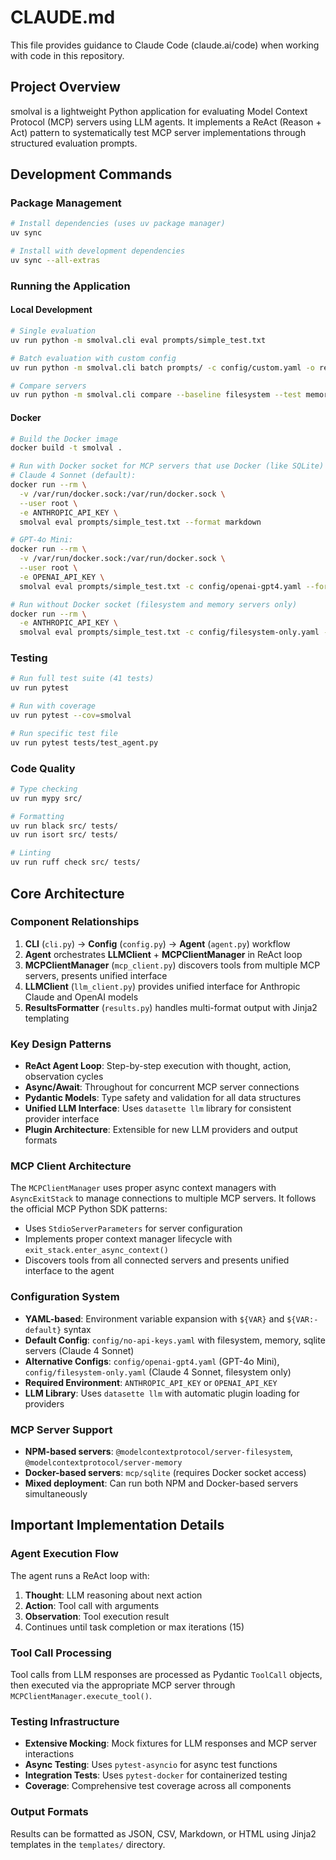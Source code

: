 # CLAUDE.md

This file provides guidance to Claude Code (claude.ai/code) when working with code in this repository.

## Project Overview

smolval is a lightweight Python application for evaluating Model Context Protocol (MCP) servers using LLM agents. It implements a ReAct (Reason + Act) pattern to systematically test MCP server implementations through structured evaluation prompts.

## Development Commands

### Package Management
```bash
# Install dependencies (uses uv package manager)
uv sync

# Install with development dependencies
uv sync --all-extras
```

### Running the Application

#### Local Development
```bash
# Single evaluation
uv run python -m smolval.cli eval prompts/simple_test.txt

# Batch evaluation with custom config
uv run python -m smolval.cli batch prompts/ -c config/custom.yaml -o results/ --format json

# Compare servers
uv run python -m smolval.cli compare --baseline filesystem --test memory prompts/ --format markdown
```

#### Docker
```bash
# Build the Docker image
docker build -t smolval .

# Run with Docker socket for MCP servers that use Docker (like SQLite)
# Claude 4 Sonnet (default):
docker run --rm \
  -v /var/run/docker.sock:/var/run/docker.sock \
  --user root \
  -e ANTHROPIC_API_KEY \
  smolval eval prompts/simple_test.txt --format markdown

# GPT-4o Mini:
docker run --rm \
  -v /var/run/docker.sock:/var/run/docker.sock \
  --user root \
  -e OPENAI_API_KEY \
  smolval eval prompts/simple_test.txt -c config/openai-gpt4.yaml --format markdown

# Run without Docker socket (filesystem and memory servers only)
docker run --rm \
  -e ANTHROPIC_API_KEY \
  smolval eval prompts/simple_test.txt -c config/filesystem-only.yaml --format markdown
```

### Testing
```bash
# Run full test suite (41 tests)
uv run pytest

# Run with coverage
uv run pytest --cov=smolval

# Run specific test file
uv run pytest tests/test_agent.py
```

### Code Quality
```bash
# Type checking
uv run mypy src/

# Formatting
uv run black src/ tests/
uv run isort src/ tests/

# Linting
uv run ruff check src/ tests/
```

## Core Architecture

### Component Relationships
1. **CLI** (`cli.py`) → **Config** (`config.py`) → **Agent** (`agent.py`) workflow
2. **Agent** orchestrates **LLMClient** + **MCPClientManager** in ReAct loop
3. **MCPClientManager** (`mcp_client.py`) discovers tools from multiple MCP servers, presents unified interface
4. **LLMClient** (`llm_client.py`) provides unified interface for Anthropic Claude and OpenAI models
5. **ResultsFormatter** (`results.py`) handles multi-format output with Jinja2 templating

### Key Design Patterns
- **ReAct Agent Loop**: Step-by-step execution with thought, action, observation cycles
- **Async/Await**: Throughout for concurrent MCP server connections
- **Pydantic Models**: Type safety and validation for all data structures
- **Unified LLM Interface**: Uses `datasette llm` library for consistent provider interface
- **Plugin Architecture**: Extensible for new LLM providers and output formats

### MCP Client Architecture
The `MCPClientManager` uses proper async context managers with `AsyncExitStack` to manage connections to multiple MCP servers. It follows the official MCP Python SDK patterns:
- Uses `StdioServerParameters` for server configuration
- Implements proper context manager lifecycle with `exit_stack.enter_async_context()`
- Discovers tools from all connected servers and presents unified interface to the agent

### Configuration System
- **YAML-based**: Environment variable expansion with `${VAR}` and `${VAR:-default}` syntax
- **Default Config**: `config/no-api-keys.yaml` with filesystem, memory, sqlite servers (Claude 4 Sonnet)
- **Alternative Configs**: `config/openai-gpt4.yaml` (GPT-4o Mini), `config/filesystem-only.yaml` (Claude 4 Sonnet, filesystem only)
- **Required Environment**: `ANTHROPIC_API_KEY` or `OPENAI_API_KEY`
- **LLM Library**: Uses `datasette llm` with automatic plugin loading for providers

### MCP Server Support
- **NPM-based servers**: `@modelcontextprotocol/server-filesystem`, `@modelcontextprotocol/server-memory`
- **Docker-based servers**: `mcp/sqlite` (requires Docker socket access)
- **Mixed deployment**: Can run both NPM and Docker-based servers simultaneously

## Important Implementation Details

### Agent Execution Flow
The agent runs a ReAct loop with:
1. **Thought**: LLM reasoning about next action
2. **Action**: Tool call with arguments
3. **Observation**: Tool execution result
4. Continues until task completion or max iterations (15)

### Tool Call Processing
Tool calls from LLM responses are processed as Pydantic `ToolCall` objects, then executed via the appropriate MCP server through `MCPClientManager.execute_tool()`.

### Testing Infrastructure
- **Extensive Mocking**: Mock fixtures for LLM responses and MCP server interactions
- **Async Testing**: Uses `pytest-asyncio` for async test functions
- **Integration Tests**: Uses `pytest-docker` for containerized testing
- **Coverage**: Comprehensive test coverage across all components

### Output Formats
Results can be formatted as JSON, CSV, Markdown, or HTML using Jinja2 templates in the `templates/` directory.